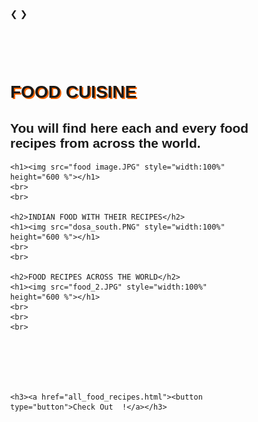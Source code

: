 <!DOCTYPE html>
<html>
<head>
<meta name="viewport" content="width=device-width, initial-scale=1">
<style>
* {box-sizing: border-box}
body {font-family: Verdana, sans-serif; margin:0}
.mySlides {display: none}
img {vertical-align: middle;}

/* Slideshow container */
.slideshow-container {
  max-width: 1000px;
  position: relative;
  margin: auto;
}

/* Next & previous buttons */
.prev, .next {
  cursor: pointer;
  position: absolute;
  top: 50%;
  width: auto;
  padding: 16px;
  margin-top: -22px;
  color: white;
  font-weight: bold;
  font-size: 18px;
  transition: 0.6s ease;
  border-radius: 0 3px 3px 0;
  user-select: none;
}

/* Position the "next button" to the right */
.next {
  right: 0;
  border-radius: 3px 0 0 3px;
}

/* On hover, add a black background color with a little bit see-through */
.prev:hover, .next:hover {
  background-color: rgba(0,0,0,0.8);
}

/* Caption text */
.text {
  color: #f2f2f2;
  font-size: 15px;
  padding: 8px 12px;
  position: absolute;
  bottom: 8px;
  width: 100%;
  text-align: center;
}

/* Number text (1/3 etc) */
.numbertext {
  color: #f2f2f2;
  font-size: 12px;
  padding: 8px 12px;
  position: absolute;
  top: 0;
}

/* The dots/bullets/indicators */
.dot {
  cursor: pointer;
  height: 15px;
  width: 15px;
  margin: 0 2px;
  background-color: #bbb;
  border-radius: 50%;
  display: inline-block;
  transition: background-color 0.6s ease;
}

.active, .dot:hover {
  background-color: #717171;
}

/* Fading animation */
.fade {
  -webkit-animation-name: fade;
  -webkit-animation-duration: 1.5s;
  animation-name: fade;
  animation-duration: 1.5s;
}

@-webkit-keyframes fade {
  from {opacity: .4} 
  to {opacity: 1}
}

@keyframes fade {
  from {opacity: .4} 
  to {opacity: 1}
}

/* On smaller screens, decrease text size */
@media only screen and (max-width: 300px) {
  .prev, .next,.text {font-size: 11px}
}
</style>
</head>
<body>

<div class="slideshow-container">

<div class="mySlides fade">
  <div class="numbertext"></div>
  <img src="food image.JPG" style="width:100%" height="600 %">
  <div class="text">Different Food Cusinies in INDIA</div>
</div>

<div class="mySlides fade">
  <div class="numbertext"></div>
  <img src="dosa_south.PNG" style="width:100%"  height="600 %">
  <div class="text"> INDIA's dosa # WORLDS BEST DOSA </div>
</div>

<div class="mySlides fade">
  <div class="numbertext"></div>
  <img src="food_2.JPG" style="width:100%"  height="600 %">
  <div class="text">FOOD DIVERSITIES across world</div>
</div>

<a class="prev" onclick="plusSlides(-1)">&#10094;</a>
<a class="next" onclick="plusSlides(1)">&#10095;</a>

</div>
<br>

<div style="text-align:center">
  <span class="dot" onclick="currentSlide(1)"></span> 
  <span class="dot" onclick="currentSlide(2)"></span> 
  <span class="dot" onclick="currentSlide(3)"></span> 
</div>

<script>
var slideIndex = 1;
showSlides(slideIndex);

function plusSlides(n) {
  showSlides(slideIndex += n);
}

function currentSlide(n) {
  showSlides(slideIndex = n);
}

function showSlides(n) {
  var i;
  var slides = document.getElementsByClassName("mySlides");
  var dots = document.getElementsByClassName("dot");
  if (n > slides.length) {slideIndex = 1}    
  if (n < 1) {slideIndex = slides.length}
  for (i = 0; i < slides.length; i++) {
      slides[i].style.display = "none";  
  }
  for (i = 0; i < dots.length; i++) {
      dots[i].className = dots[i].className.replace(" active", "");
  }
  slides[slideIndex-1].style.display = "block";  
  dots[slideIndex-1].className += " active";
}
</script>

</body>
</html> 

<br>
<br>

<html>
  <body>
    <h1>  FOOD CUISINE</h1>
    <style>
      h1 {
  
      text-align: center;
      text-shadow: 2px 2px #ff6600;
    }
    h2 {
  
  text-align: center;
  
}
h3 {
  
  text-align: center right;
  
}
    </style>
    <h2>You will find here each and every food recipes from across the world. </h2>

    <h1><img src="food image.JPG" style="width:100%"  height="600 %"></h1>
    <br>
    <br>

    <h2>INDIAN FOOD WITH THEIR RECIPES</h2> 
    <h1><img src="dosa_south.PNG" style="width:100%"  height="600 %"></h1>  
    <br>
    <br>

    <h2>FOOD RECIPES ACROSS THE WORLD</h2> 
    <h1><img src="food_2.JPG" style="width:100%"  height="600 %"></h1>
    <br>
    <br>
    <br>
    
    
    

    
    
    <h3><a href="all_food_recipes.html"><button type="button">Check Out  !</a></h3>

  </body>
</html>
